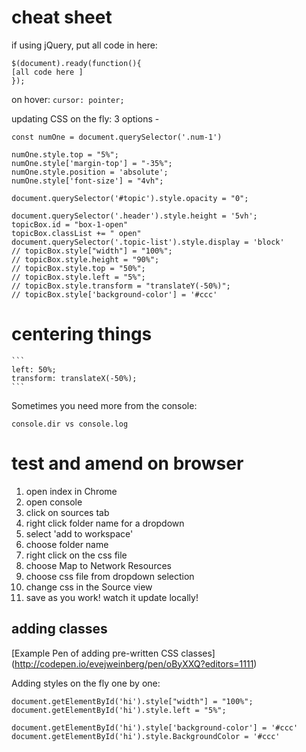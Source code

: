 # cheat sheet

if using jQuery, put all code in here:
  ```
  $(document).ready(function(){ 
  [all code here ] 
  });
  ```

on hover:
```cursor: pointer;```


updating CSS on the fly:
3 options - 

  ```
  const numOne = document.querySelector('.num-1')

  numOne.style.top = "5%";
  numOne.style['margin-top'] = "-35%";
  numOne.style.position = 'absolute';
  numOne.style['font-size'] = "4vh";

  document.querySelector('#topic').style.opacity = "0";

  document.querySelector('.header').style.height = '5vh';
  topicBox.id = "box-1-open"
  topicBox.classList += " open"
  document.querySelector('.topic-list').style.display = 'block'
  // topicBox.style["width"] = "100%";
  // topicBox.style.height = "90%";
  // topicBox.style.top = "50%";
  // topicBox.style.left = "5%";
  // topicBox.style.transform = "translateY(-50%)";
  // topicBox.style['background-color'] = '#ccc'
  ```
  
  
# centering things
  
    ```
    left: 50%;
    transform: translateX(-50%);
    ```
    
      
    

Sometimes you need more from the console:

```console.dir vs console.log```

# test and amend on browser

  1. open index in Chrome
  2. open console
  3. click on sources tab
  4. right click folder name for a dropdown
  5. select 'add to workspace'
  6. choose folder name
  7. right click on the css file
  8. choose Map to Network Resources
  9. choose css file from dropdown selection
  9. change css in the Source view
  10. save as you work! watch it update locally!
  
  
## adding classes

[Example Pen of adding pre-written CSS classes] (http://codepen.io/evejweinberg/pen/oByXXQ?editors=1111)

Adding styles on the fly one by one:

  ```
  document.getElementById('hi').style["width"] = "100%";
  document.getElementById('hi').style.left = "5%";
 
  document.getElementById('hi').style['background-color'] = '#ccc'
  document.getElementById('hi').style.BackgroundColor = '#ccc'
  ```


